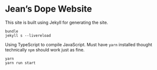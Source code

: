 # Jean’s Dope Website

This site is built using Jekyll for generating the site.

```
bundle
jekyll s --livereload
```

Using TypeScript to compile JavaScript. Must have `yarn` installed thought technically `npm` should work just as fine.

```
yarn
yarn run start
```

